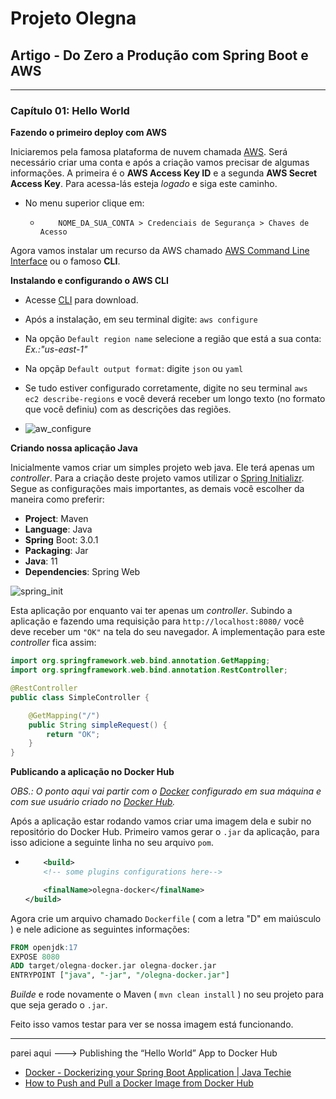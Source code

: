# Projeto Olegna

## Artigo - Do Zero a Produção com Spring Boot e AWS

---

### Capítulo 01: Hello World

**Fazendo o primeiro deploy com AWS**

Iniciaremos pela famosa plataforma de nuvem chamada [AWS](https://aws.amazon.com/pt/what-is-aws/). Será necessário criar uma conta e após a criação vamos precisar de algumas informações. A primeira é o **AWS Access Key ID** e a segunda **AWS Secret Access Key**. Para acessa-lás esteja _logado_ e siga este caminho.

- No menu superior clique em:  
    -   ```shell
            NOME_DA_SUA_CONTA > Credenciais de Segurança > Chaves de Acesso 
        ```

Agora vamos instalar um recurso da AWS chamado [AWS Command Line Interface](https://aws.amazon.com/pt/cli/) ou o famoso **CLI**. 

**Instalando e configurando o AWS CLI**
- Acesse [CLI](https://docs.aws.amazon.com/cli/latest/userguide/getting-started-install.html) para download.
- Após a instalação, em seu terminal digite: `aws configure`
- Na opção `Default region name` selecione a região que está a sua conta: _Ex.:"us-east-1"_
- Na opçãp `Default output format`: digite `json` ou `yaml`
- Se tudo estiver configurado corretamente, digite no seu terminal `aws ec2 describe-regions` e você deverá receber um longo texto (no formato que você definiu) com as descrições das regiões.

- ![aw_configure](https://i.postimg.cc/05bLLWSw/Screen-Shot-2023-01-14-at-19-14-16.png)

**Criando nossa aplicação Java**

Inicialmente vamos criar um simples projeto web java. Ele terá apenas um _controller_. Para a criação deste projeto vamos utilizar o [Spring Initializr](https://start.spring.io/). Segue as configurações mais importantes, as demais você escolher da maneira como preferir:

- **Project**: Maven
- **Language**: Java
- **Spring** Boot: 3.0.1
- **Packaging**: Jar
- **Java**: 11
- **Dependencies**: Spring Web

![spring_init](https://i.postimg.cc/TwqXhpRW/Whats-App-Image-2023-01-14-at-16-40-51.jpg)


Esta aplicação por enquanto vai ter apenas um _controller_. Subindo a aplicação e fazendo uma requisição para `http://localhost:8080/` você deve receber um `"OK"` na tela do seu navegador.
A implementação para este _controller_ fica assim:

```java
import org.springframework.web.bind.annotation.GetMapping;
import org.springframework.web.bind.annotation.RestController;

@RestController
public class SimpleController {

    @GetMapping("/")
    public String simpleRequest() {
        return "OK";
    }
}
```

**Publicando a aplicação no Docker Hub**

_OBS.: O ponto aqui vai partir com o [Docker](https://docs.docker.com/engine/install/) configurado em sua máquina e com sue usuário criado no [Docker Hub](https://hub.docker.com/)._

Após a aplicação estar rodando vamos criar uma imagem dela e subir no repositório do Docker Hub. Primeiro vamos gerar o `.jar` da aplicação, para isso adicione a seguinte linha no seu arquivo `pom`.
-   ```xml
    	<build>
		<!-- some plugins configurations here-->

		<finalName>olegna-docker</finalName>
	</build>
    ```
Agora crie um arquivo chamado `Dockerfile` ( com a letra "D" em maiúsculo ) e nele adicione as seguintes informações:

```sql
FROM openjdk:17
EXPOSE 8080
ADD target/olegna-docker.jar olegna-docker.jar
ENTRYPOINT ["java", "-jar", "/olegna-docker.jar"]
```

_Builde_ e rode novamente o Maven ( `mvn clean install` ) no seu projeto para que seja gerado o `.jar`.

Feito isso vamos testar para ver se nossa imagem está funcionando. 

---

parei aqui ---> Publishing the “Hello World” App to Docker Hub
- [Docker - Dockerizing your Spring Boot Application | Java Techie](https://www.youtube.com/watch?v=e3YERpG2rMs)
- [How to Push and Pull a Docker Image from Docker Hub](https://www.youtube.com/watch?v=EIHY_CY5J0k)